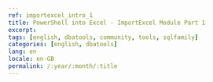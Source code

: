 ```yaml
---
ref: importexcel_intro_1
title: PowerShell into Excel - ImportExcel Module Part 1
excerpt: 
tags: [english, dbatools, community, tools, sqlfamily]
categories: [english, dbatools]
lang: en
locale: en-GB
permalink: /:year/:month/:title
---
```


